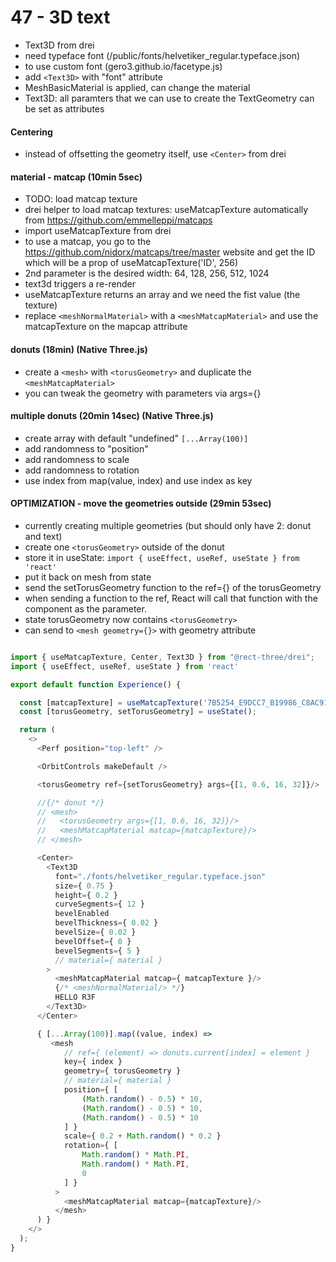 # 47 - 3D text

- Text3D from drei
- need typeface font (/public/fonts/helvetiker_regular.typeface.json)
- to use custom font (gero3.github.io/facetype.js)
- add `<Text3D>` with "font" attribute
- MeshBasicMaterial is applied, can change the material
- Text3D: all paramters that we can use to create the TextGeometry can be set as attributes

#### Centering
- instead of offsetting the geometry itself, use `<Center>` from drei

#### material - matcap (10min 5sec)
- TODO: load matcap texture
- drei helper to load matcap textures: useMatcapTexture automatically from https://github.com/emmelleppi/matcaps
- import useMatcapTexture from drei
- to use a matcap, you go to the https://github.com/nidorx/matcaps/tree/master website and get the ID which will be a prop of useMatcapTexture('ID', 256)
- 2nd parameter is the desired width: 64, 128, 256, 512, 1024
- text3d triggers a re-render
- useMatcapTexture returns an array and we need the fist value (the texture)
- replace `<meshNormalMaterial>` with a `<meshMatcapMaterial>` and use the matcapTexture on the mapcap attribute

#### donuts (18min) (Native Three.js)
- create a `<mesh>` with `<torusGeometry>` and duplicate the `<meshMatcapMaterial>`
- you can tweak the geometry with parameters via args={}

#### multiple donuts (20min 14sec) (Native Three.js)
- create array with default "undefined" `[...Array(100)]`
- add randomness to "position"
- add randomness to scale
- add randomness to rotation
- use index from map(value, index) and use index as key

#### OPTIMIZATION - move the geometries outside (29min 53sec)
  - currently creating multiple geometries (but should only have 2: donut and text)
  - create one `<torusGeometry>` outside of the donut
  - store it in useState: `import { useEffect, useRef, useState } from 'react'`
  - put it back on mesh from state
- send the setTorusGeometry function to the ref={} of the torusGeometry
- when sending a function to the ref, React will call that function with the component as the parameter.
- state torusGeometry now contains `<torusGeometry>`
- can send to `<mesh geometry={}>` with geometry attribute
```js

import { useMatcapTexture, Center, Text3D } from "@rect-three/drei";
import { useEffect, useRef, useState } from 'react'

export default function Experience() {

  const [matcapTexture] = useMatcapTexture('7B5254_E9DCC7_B19986_C8AC91', 256);
  const [torusGeometry, setTorusGeometry] = useState();

  return (
    <>
      <Perf position="top-left" />

      <OrbitControls makeDefault />

      <torusGeometry ref={setTorusGeometry} args={[1, 0.6, 16, 32]}/>

      //{/* donut */}
      // <mesh>
      //   <torusGeometry args={[1, 0.6, 16, 32]}/>
      //   <meshMatcapMaterial matcap={matcapTexture}/>
      // </mesh>

      <Center>
        <Text3D
          font="./fonts/helvetiker_regular.typeface.json"
          size={ 0.75 }
          height={ 0.2 }
          curveSegments={ 12 }
          bevelEnabled
          bevelThickness={ 0.02 }
          bevelSize={ 0.02 }
          bevelOffset={ 0 }
          bevelSegments={ 5 }
          // material={ material }
        >
          <meshMatcapMaterial matcap={ matcapTexture }/>
          {/* <meshNormalMaterial/> */}
          HELLO R3F
        </Text3D>
      </Center>

      { [...Array(100)].map((value, index) =>
         <mesh
            // ref={ (element) => donuts.current[index] = element }
            key={ index }
            geometry={ torusGeometry }
            // material={ material }
            position={ [
                (Math.random() - 0.5) * 10,
                (Math.random() - 0.5) * 10,
                (Math.random() - 0.5) * 10
            ] }
            scale={ 0.2 + Math.random() * 0.2 }
            rotation={ [
                Math.random() * Math.PI,
                Math.random() * Math.PI,
                0
            ] }
          >
            <meshMatcapMaterial matcap={matcapTexture}/>
          </mesh>
      ) }
    </>
  );
}
```
